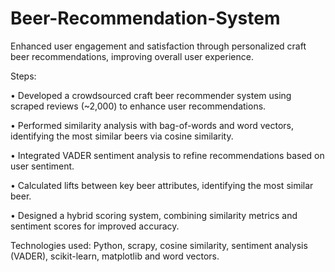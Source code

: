 # Beer-Recommendation-System

Enhanced user engagement and satisfaction through personalized craft beer recommendations, improving overall user experience.

Steps:

• Developed a crowdsourced craft beer recommender system using scraped reviews (~2,000) to enhance user recommendations.

• Performed similarity analysis with bag-of-words and word vectors, identifying the most similar beers via cosine similarity.

• Integrated VADER sentiment analysis to refine recommendations based on user sentiment.

• Calculated lifts between key beer attributes, identifying the most similar beer.

• Designed a hybrid scoring system, combining similarity metrics and sentiment scores for improved accuracy.

Technologies used: Python, scrapy, cosine similarity, sentiment analysis (VADER), scikit-learn, matplotlib and word vectors.
